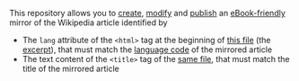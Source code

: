 This repository allows you to [create](), [modify]() and [publish]() an [eBook-friendly]() mirror of the Wikipedia article identified by
* The `lang` attribute of the `<html>` tag at the beginning of [this file](../../tree/main/editable/excerpt.html) (the [excerpt](https://ebookipedia.github.io/excerpt)), that must match the [language code](https://ebookipedia.github.io/lang) of the mirrored article
* The text content of the `<title>` tag of the [same file](../../tree/main/editable/excerpt.html), that must match the title of the mirrored article
